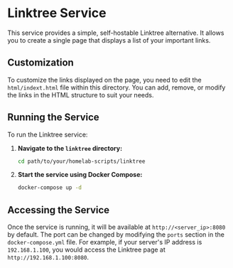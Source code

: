 # Linktree Service

This service provides a simple, self-hostable Linktree alternative. It allows you to create a single page that displays a list of your important links.

## Customization

To customize the links displayed on the page, you need to edit the `html/indext.html` file within this directory. You can add, remove, or modify the links in the HTML structure to suit your needs.

## Running the Service

To run the Linktree service:

1.  **Navigate to the `linktree` directory:**
    ```bash
    cd path/to/your/homelab-scripts/linktree
    ```
2.  **Start the service using Docker Compose:**
    ```bash
    docker-compose up -d
    ```

## Accessing the Service

Once the service is running, it will be available at `http://<server_ip>:8080` by default. The port can be changed by modifying the `ports` section in the `docker-compose.yml` file.
For example, if your server's IP address is `192.168.1.100`, you would access the Linktree page at `http://192.168.1.100:8080`.
